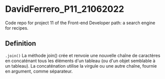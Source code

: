 # DavidFerrero_P11_21062022

Code repo for project 11 of the Front-end Developer path: a search engine for recipes.

## Definition

`.join()` La méthode join() crée et renvoie une nouvelle chaîne de caractères en concaténant tous les éléments d'un tableau (ou d'un objet semblable à un tableau). La concaténation utilise la virgule ou une autre chaîne, fournie en argument, comme séparateur.
